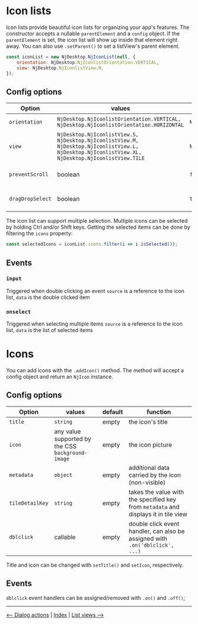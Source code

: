 # Icon lists

Icon lists provide beautiful icon lists for organizing your app's features. The constructor accepts a nullable `parentElement` and a `config` object. If the `parentElement` is set, the icon list will show up inside that element right away. You can also use `.setParent()` to set a listView's parent element.

```javascript
const iconList = new NjDesktop.NjIconList(null, {
    orientation: NjDesktop.NjIconlistOrientation.VERTICAL,
    view: NjDesktop.NjIconlistView.M,
});
```

## Config options

| Option | values | default | function |
| ------ | ------ | --- |-------- |
| `orientation` | `NjDesktop.NjIconlistOrientation.VERTICAL, NjDesktop.NjIconlistOrientation.HORIZONTAL` | `NjDesktop.NjIconlistOrientation.VERTICAL` | the alignment of the icons |
| `view` | `NjDesktop.NjIconlistView.S, NjDesktop.NjIconlistView.M, NjDesktop.NjIconlistView.L, NjDesktop.NjIconlistView.XL, NjDesktop.NjIconlistView.TILE` | `NjDesktop.NjIconlistView.M` | icon size/arrangement
| `preventScroll` | boolean | `false` | shows icons that  fit in the view only
| `dragDropSelect` | boolean | `true` | enables/disables selection by dragging

The icon list can support multiple selection. Multiple icons can be selected by holding Ctrl and/or Shift keys. Getting the selected items can be done by filtering the `icons` property:

```javascript
const selectedIcons = iconList.icons.filter(i => i.isSelected());
```
## Events

### `input`

Triggered when double clicking an event
`source` is a reference to the icon list,
`data` is the double clicked item

### `onselect`

Triggered when selecting multiple items
`source` is a reference to the icon list,
`data` is the list of selected items


# Icons

You can add icons with the `.addIcon()` method. The method will accept a config object and return an `NjIcon` instance.

## Config options

| Option | values | default | function |
| ------ | ------ | --- |-------- |
| `title`| `string` | empty | the icon's title|
| `icon` | any value supported by the CSS `background-image` | empty | the icon picture |
| `metadata` | `object` | empty | additional data carried by the icon (non-visible) |
| `tileDetailKey` | `string` | empty | takes the value with the specified key from `metadata` and displays it in tile view |
| `dblclick` | callable | empty | double click event handler, can also be assigned with `.on('dblclick', ...)` |

Title and icon can be changed with `setTitle()` and `setIcon`, respectively.

## Events
`dblclick` event handlers can be assigned/removed with `.on()` and `.off()`;


---
[<-- Dialog actions](./dialog_actions.md) |
[Index](./index.md) |
[List views -->](./listviews.md)